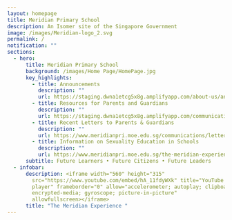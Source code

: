 ```yaml
---
layout: homepage
title: Meridian Primary School
description: An Isomer site of the Singapore Government
image: /images/Meridian-logo_2.svg
permalink: /
notification: ""
sections:
  - hero:
      title: Meridian Primary School
      background: /images/Home Page/HomePage.jpg
      key_highlights:
        - title: Announcements
          description: ""
          url: https://staging.dwna1etcg5x8g.amplifyapp.com/about-us/announcements/
        - title: Resources for Parents and Guardians
          description: ""
          url: https://staging.dwna1etcg5x8g.amplifyapp.com/communications/resources-for-parents/resources-for-parents/
        - title: Recent Letters to Parents & Guardians
          description: ""
          url: https://www.meridianpri.moe.edu.sg/communications/letters-to-parents/letter-to-all-parents-2023/
        - title: Information on Sexuality Education in Schools
          description: ""
          url: https://www.meridianpri.moe.edu.sg/the-meridian-experience/student-development/sexuality-education/
      subtitle: Future Learners • Future Citizens • Future Leaders
  - infobar:
      description: <iframe width="560" height="315"
        src="https://www.youtube.com/embed/hA_11fdyWXk" title="YouTube video
        player" frameborder="0" allow="accelerometer; autoplay; clipboard-write;
        encrypted-media; gyroscope; picture-in-picture"
        allowfullscreen></iframe>
      title: "The Meridian Experience "
---
```

